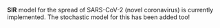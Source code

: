 **SIR** model for the spread of SARS-CoV-2 (novel coronavirus) is currently implemented.
The stochastic model for this has been added too!
